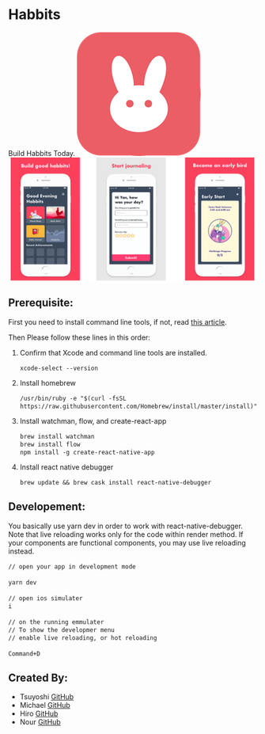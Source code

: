 # Habbits

Build Habbits Today.
![HabbitLogo](./src/images/readme/habbitIcon.png)
![Habbits](./src/images/readme/readme.png)

## Prerequisite:

First you need to install command line tools, if not, read [this article](http://railsapps.github.io/xcode-command-line-tools.html).

Then Please follow these lines in this order:

1. Confirm that Xcode and command line tools are installed.
   ```
   xcode-select --version
   ```

2) Install homebrew
   ```
   /usr/bin/ruby -e "$(curl -fsSL https://raw.githubusercontent.com/Homebrew/install/master/install)"
   ```
3) Install watchman, flow, and create-react-app

   ```
   brew install watchman
   brew install flow
   npm install -g create-react-native-app
   ```

4) Install react native debugger

   ```
   brew update && brew cask install react-native-debugger
   ```

## Developement:

You basically use yarn dev in order to work with react-native-debugger.
Note that live reloading works only for the code within render method.
If your components are functional components, you may use live reloading instead.

    // open your app in development mode

    yarn dev

    // open ios simulater
    i

    // on the running emmulater
    // To show the developmer menu
    // enable live reloading, or hot reloading

    Command+D

## Created By:

- Tsuyoshi [GitHub](https://github.com/Akitsuyoshi)
- Michael [GitHub](https://github.com/MAkzent)
- Hiro [GitHub](https://github.com/m0m0i)
- Nour [GitHub](https://github.com/nourbalaha)
